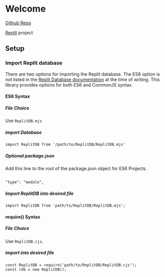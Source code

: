 # Welcome

[Github Repo](https://github.com/GeorgeSchafer/ReplitDB)

[Replit](https://replit.com/@GeorgeSchafer/ReplitDB) project

## Setup

### Import Replit database

There are two options for importing the Replit database. The ES6 option is not listed in the [Replit Database documentation](https://docs.replit.com/hosting/databases/replit-database) at the time of writing. This library provides options for both ES6 and CommonJS syntax.

#### ES6 Syntax

##### File Choice

Use `ReplitDB.mjs`

##### import Database

```
import ReplitDB from '/path/to/ReplitDB/ReplitDB.mjs'
```

##### *Optional* package.json

Add this line to the root of the package.json object for ES6 Projects.

```

"type": "module",
```

##### Import ReplitDB into desired file

```
import ReplitDB from 'path/to/ReplitDB/ReplitDB.mjs';
```

#### require() Syntax

##### File Choice

Use `ReplitDB.cjs`.

##### import into desired file

```
const ReplitDB = require('path/to/ReplitDB/ReplitDB.cjs');
const rdb = new ReplitDB();
```
